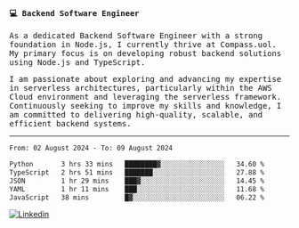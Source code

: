 
<samp>
  
#### 💻 Backend Software Engineer

As a dedicated Backend Software Engineer with a strong foundation in Node.js, I currently thrive at Compass.uol. My primary focus is on developing robust backend solutions using Node.js and TypeScript.

I am passionate about exploring and advancing my expertise in serverless architectures, particularly within the AWS Cloud environment and leveraging the serverless framework. Continuously seeking to improve my skills and knowledge, I am committed to delivering high-quality, scalable, and efficient backend systems.

---

<!--START_SECTION:waka-->

```txt
From: 02 August 2024 - To: 09 August 2024

Python       3 hrs 33 mins   ████████▓░░░░░░░░░░░░░░░░   34.60 %
TypeScript   2 hrs 51 mins   ███████░░░░░░░░░░░░░░░░░░   27.88 %
JSON         1 hr 29 mins    ███▓░░░░░░░░░░░░░░░░░░░░░   14.45 %
YAML         1 hr 11 mins    ███░░░░░░░░░░░░░░░░░░░░░░   11.68 %
JavaScript   38 mins         █▓░░░░░░░░░░░░░░░░░░░░░░░   06.22 %
```

<!--END_SECTION:waka-->
  
</samp>

[![Linkedin](https://img.shields.io/badge/-Mateus%20Garcia-c080ff?style=flat-square&logo=Linkedin&logoColor=white&link=https://www.linkedin.com/in/mpgxc)](https://www.linkedin.com/in/mateusogarcia) 
